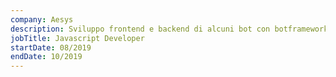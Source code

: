 ```yaml
---
company: Aesys
description: Sviluppo frontend e backend di alcuni bot con botframework per BMW per la facilitazione dei micro-task interni. Cliente Reply per BMW.
jobTitle: Javascript Developer
startDate: 08/2019
endDate: 10/2019
---
```


